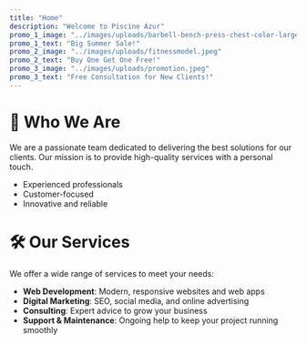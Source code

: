 ```yaml
---
title: "Home"
description: "Welcome to Piscine Azur"
promo_1_image: "../images/uploads/barbell-bench-press-chest-color-large-1.png"
promo_1_text: "Big Summer Sale!"
promo_2_image: "../images/uploads/fitnessmodel.jpeg"
promo_2_text: "Buy One Get One Free!"
promo_3_image: "../images/uploads/promotion.jpeg"
promo_3_text: "Free Consultation for New Clients!"
---
```



# 👥 Who We Are

We are a passionate team dedicated to delivering the best solutions for our clients. Our mission is to provide high-quality services with a personal touch.

- Experienced professionals
- Customer-focused
- Innovative and reliable

# 🛠️ Our Services

We offer a wide range of services to meet your needs:

- **Web Development**: Modern, responsive websites and web apps
- **Digital Marketing**: SEO, social media, and online advertising
- **Consulting**: Expert advice to grow your business
- **Support & Maintenance**: Ongoing help to keep your project running smoothly

